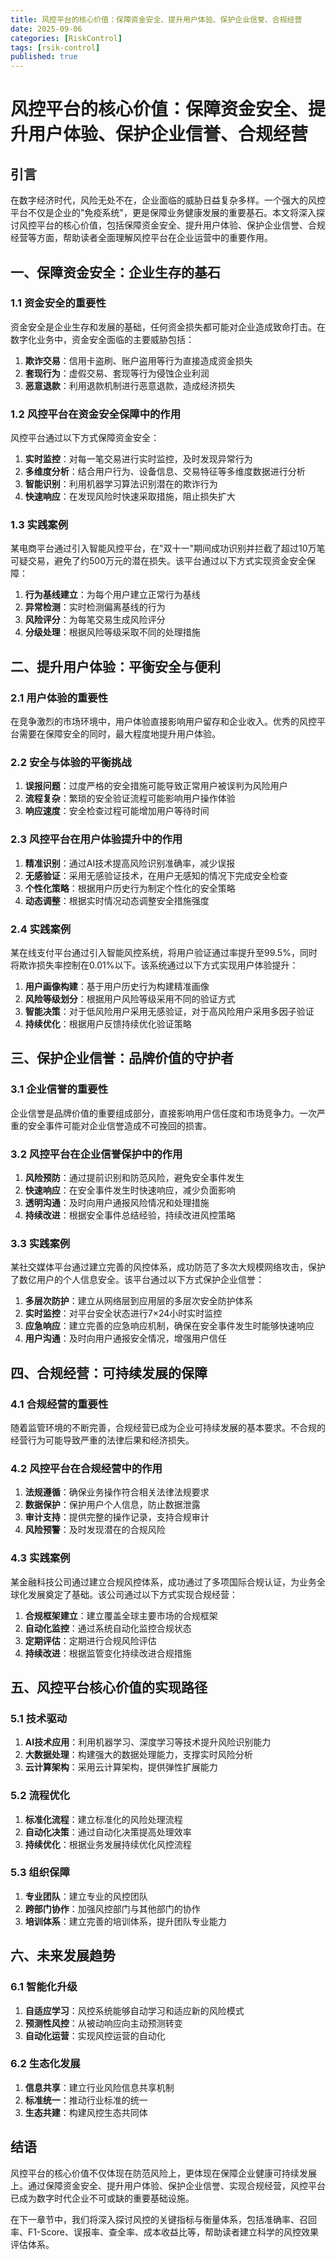```yaml
---
title: 风控平台的核心价值：保障资金安全、提升用户体验、保护企业信誉、合规经营
date: 2025-09-06
categories: [RiskControl]
tags: [rsik-control]
published: true
---
```


# 风控平台的核心价值：保障资金安全、提升用户体验、保护企业信誉、合规经营

## 引言

在数字经济时代，风险无处不在，企业面临的威胁日益复杂多样。一个强大的风控平台不仅是企业的"免疫系统"，更是保障业务健康发展的重要基石。本文将深入探讨风控平台的核心价值，包括保障资金安全、提升用户体验、保护企业信誉、合规经营等方面，帮助读者全面理解风控平台在企业运营中的重要作用。

## 一、保障资金安全：企业生存的基石

### 1.1 资金安全的重要性

资金安全是企业生存和发展的基础，任何资金损失都可能对企业造成致命打击。在数字化业务中，资金安全面临的主要威胁包括：

1. **欺诈交易**：信用卡盗刷、账户盗用等行为直接造成资金损失
2. **套现行为**：虚假交易、套现等行为侵蚀企业利润
3. **恶意退款**：利用退款机制进行恶意退款，造成经济损失

### 1.2 风控平台在资金安全保障中的作用

风控平台通过以下方式保障资金安全：

1. **实时监控**：对每一笔交易进行实时监控，及时发现异常行为
2. **多维度分析**：结合用户行为、设备信息、交易特征等多维度数据进行分析
3. **智能识别**：利用机器学习算法识别潜在的欺诈行为
4. **快速响应**：在发现风险时快速采取措施，阻止损失扩大

### 1.3 实践案例

某电商平台通过引入智能风控平台，在"双十一"期间成功识别并拦截了超过10万笔可疑交易，避免了约500万元的潜在损失。该平台通过以下方式实现资金安全保障：

1. **行为基线建立**：为每个用户建立正常行为基线
2. **异常检测**：实时检测偏离基线的行为
3. **风险评分**：为每笔交易生成风险评分
4. **分级处理**：根据风险等级采取不同的处理措施

## 二、提升用户体验：平衡安全与便利

### 2.1 用户体验的重要性

在竞争激烈的市场环境中，用户体验直接影响用户留存和企业收入。优秀的风控平台需要在保障安全的同时，最大程度地提升用户体验。

### 2.2 安全与体验的平衡挑战

1. **误报问题**：过度严格的安全措施可能导致正常用户被误判为风险用户
2. **流程复杂**：繁琐的安全验证流程可能影响用户操作体验
3. **响应速度**：安全检查过程可能增加用户等待时间

### 2.3 风控平台在用户体验提升中的作用

1. **精准识别**：通过AI技术提高风险识别准确率，减少误报
2. **无感验证**：采用无感验证技术，在用户无感知的情况下完成安全检查
3. **个性化策略**：根据用户历史行为制定个性化的安全策略
4. **动态调整**：根据实时情况动态调整安全措施强度

### 2.4 实践案例

某在线支付平台通过引入智能风控系统，将用户验证通过率提升至99.5%，同时将欺诈损失率控制在0.01%以下。该系统通过以下方式实现用户体验提升：

1. **用户画像构建**：基于用户历史行为构建精准画像
2. **风险等级划分**：根据用户风险等级采用不同的验证方式
3. **智能决策**：对于低风险用户采用无感验证，对于高风险用户采用多因子验证
4. **持续优化**：根据用户反馈持续优化验证策略

## 三、保护企业信誉：品牌价值的守护者

### 3.1 企业信誉的重要性

企业信誉是品牌价值的重要组成部分，直接影响用户信任度和市场竞争力。一次严重的安全事件可能对企业信誉造成不可挽回的损害。

### 3.2 风控平台在企业信誉保护中的作用

1. **风险预防**：通过提前识别和防范风险，避免安全事件发生
2. **快速响应**：在安全事件发生时快速响应，减少负面影响
3. **透明沟通**：及时向用户通报风险情况和处理措施
4. **持续改进**：根据安全事件总结经验，持续改进风控策略

### 3.3 实践案例

某社交媒体平台通过建立完善的风控体系，成功防范了多次大规模网络攻击，保护了数亿用户的个人信息安全。该平台通过以下方式保护企业信誉：

1. **多层次防护**：建立从网络层到应用层的多层次安全防护体系
2. **实时监控**：对平台安全状态进行7×24小时实时监控
3. **应急响应**：建立完善的应急响应机制，确保在安全事件发生时能够快速响应
4. **用户沟通**：及时向用户通报安全情况，增强用户信任

## 四、合规经营：可持续发展的保障

### 4.1 合规经营的重要性

随着监管环境的不断完善，合规经营已成为企业可持续发展的基本要求。不合规的经营行为可能导致严重的法律后果和经济损失。

### 4.2 风控平台在合规经营中的作用

1. **法规遵循**：确保业务操作符合相关法律法规要求
2. **数据保护**：保护用户个人信息，防止数据泄露
3. **审计支持**：提供完整的操作记录，支持合规审计
4. **风险预警**：及时发现潜在的合规风险

### 4.3 实践案例

某金融科技公司通过建立合规风控体系，成功通过了多项国际合规认证，为业务全球化发展奠定了基础。该公司通过以下方式实现合规经营：

1. **合规框架建立**：建立覆盖全球主要市场的合规框架
2. **自动化监控**：通过系统自动化监控合规状态
3. **定期评估**：定期进行合规风险评估
4. **持续改进**：根据监管变化持续改进合规措施

## 五、风控平台核心价值的实现路径

### 5.1 技术驱动

1. **AI技术应用**：利用机器学习、深度学习等技术提升风险识别能力
2. **大数据处理**：构建强大的数据处理能力，支撑实时风险分析
3. **云计算架构**：采用云计算架构，提供弹性扩展能力

### 5.2 流程优化

1. **标准化流程**：建立标准化的风险处理流程
2. **自动化决策**：通过自动化决策提高处理效率
3. **持续优化**：根据业务发展持续优化风控流程

### 5.3 组织保障

1. **专业团队**：建立专业的风控团队
2. **跨部门协作**：加强风控部门与其他部门的协作
3. **培训体系**：建立完善的培训体系，提升团队专业能力

## 六、未来发展趋势

### 6.1 智能化升级

1. **自适应学习**：风控系统能够自动学习和适应新的风险模式
2. **预测性风控**：从被动响应向主动预测转变
3. **自动化运营**：实现风控运营的自动化

### 6.2 生态化发展

1. **信息共享**：建立行业风险信息共享机制
2. **标准统一**：推动行业标准的统一
3. **生态共建**：构建风控生态共同体

## 结语

风控平台的核心价值不仅体现在防范风险上，更体现在保障企业健康可持续发展上。通过保障资金安全、提升用户体验、保护企业信誉、实现合规经营，风控平台已成为数字时代企业不可或缺的重要基础设施。

在下一章节中，我们将深入探讨风控的关键指标与衡量体系，包括准确率、召回率、F1-Score、误报率、查全率、成本收益比等，帮助读者建立科学的风控效果评估体系。